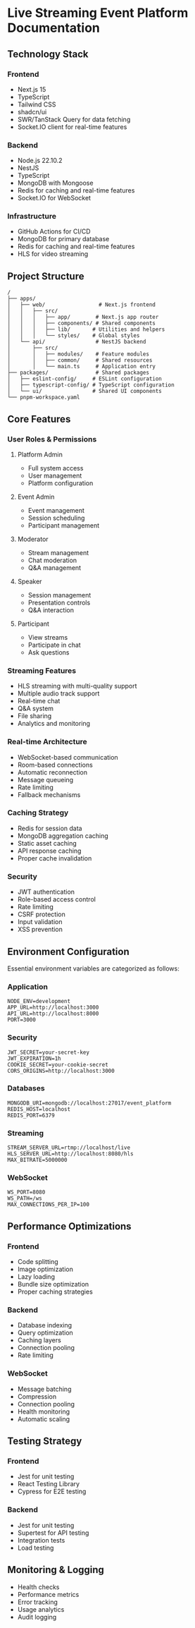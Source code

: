 # Live Streaming Event Platform Documentation

## Technology Stack

### Frontend
- Next.js 15
- TypeScript
- Tailwind CSS
- shadcn/ui
- SWR/TanStack Query for data fetching
- Socket.IO client for real-time features

### Backend
- Node.js 22.10.2 
- NestJS
- TypeScript
- MongoDB with Mongoose
- Redis for caching and real-time features
- Socket.IO for WebSocket

### Infrastructure
- GitHub Actions for CI/CD
- MongoDB for primary database
- Redis for caching and real-time features
- HLS for video streaming

## Project Structure
```
/
├── apps/
│   ├── web/                 # Next.js frontend
│   │   ├── src/
│   │   │   ├── app/        # Next.js app router
│   │   │   ├── components/ # Shared components
│   │   │   ├── lib/       # Utilities and helpers
│   │   │   └── styles/    # Global styles
│   └── api/                # NestJS backend
│       ├── src/
│       │   ├── modules/    # Feature modules
│       │   ├── common/     # Shared resources
│       │   └── main.ts     # Application entry
├── packages/               # Shared packages
│   ├── eslint-config/     # ESLint configuration
│   ├── typescript-config/ # TypeScript configuration
│   └── ui/                # Shared UI components
└── pnpm-workspace.yaml
```

## Core Features

### User Roles & Permissions
1. Platform Admin
   - Full system access
   - User management
   - Platform configuration

2. Event Admin
   - Event management
   - Session scheduling
   - Participant management

3. Moderator
   - Stream management
   - Chat moderation
   - Q&A management

4. Speaker
   - Session management
   - Presentation controls
   - Q&A interaction

5. Participant
   - View streams
   - Participate in chat
   - Ask questions

### Streaming Features
- HLS streaming with multi-quality support
- Multiple audio track support
- Real-time chat
- Q&A system
- File sharing
- Analytics and monitoring

### Real-time Architecture
- WebSocket-based communication
- Room-based connections
- Automatic reconnection
- Message queueing
- Rate limiting
- Fallback mechanisms

### Caching Strategy
- Redis for session data
- MongoDB aggregation caching
- Static asset caching
- API response caching
- Proper cache invalidation

### Security
- JWT authentication
- Role-based access control
- Rate limiting
- CSRF protection
- Input validation
- XSS prevention

## Environment Configuration

Essential environment variables are categorized as follows:

### Application
```env
NODE_ENV=development
APP_URL=http://localhost:3000
API_URL=http://localhost:8000
PORT=3000
```

### Security
```env
JWT_SECRET=your-secret-key
JWT_EXPIRATION=1h
COOKIE_SECRET=your-cookie-secret
CORS_ORIGINS=http://localhost:3000
```

### Databases
```env
MONGODB_URI=mongodb://localhost:27017/event_platform
REDIS_HOST=localhost
REDIS_PORT=6379
```

### Streaming
```env
STREAM_SERVER_URL=rtmp://localhost/live
HLS_SERVER_URL=http://localhost:8080/hls
MAX_BITRATE=5000000
```

### WebSocket
```env
WS_PORT=8080
WS_PATH=/ws
MAX_CONNECTIONS_PER_IP=100
```

## Performance Optimizations

### Frontend
- Code splitting
- Image optimization
- Lazy loading
- Bundle size optimization
- Proper caching strategies

### Backend
- Database indexing
- Query optimization
- Caching layers
- Connection pooling
- Rate limiting

### WebSocket
- Message batching
- Compression
- Connection pooling
- Health monitoring
- Automatic scaling

## Testing Strategy

### Frontend
- Jest for unit testing
- React Testing Library
- Cypress for E2E testing

### Backend
- Jest for unit testing
- Supertest for API testing
- Integration tests
- Load testing

## Monitoring & Logging
- Health checks
- Performance metrics
- Error tracking
- Usage analytics
- Audit logging